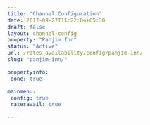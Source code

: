 ```yaml
---
title: "Channel Configuration"
date: 2017-09-27T11:22:04+05:30
draft: false
layout: channel-config
property: "Panjim Inn"
status: "Active"
url: /rates-availability/config/panjim-inn/
slug: "panjim-inn/"

propertyinfo:
 done: true

mainmenu:
 config: true
 ratesavail: true

---
```


